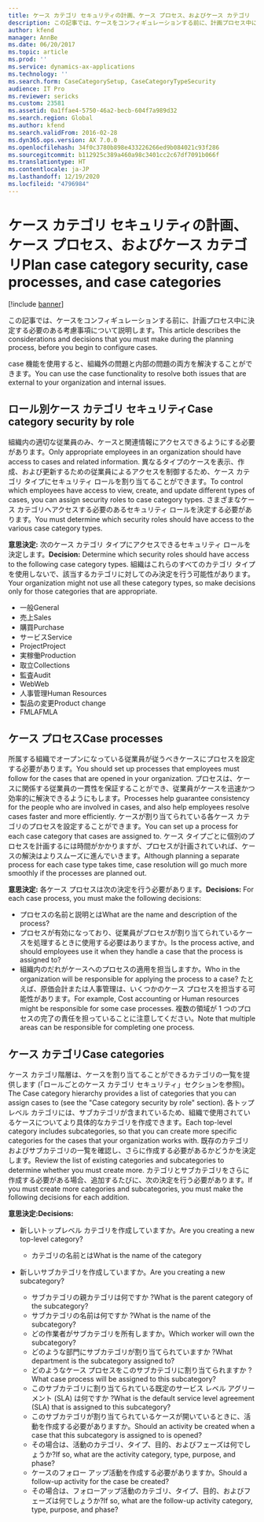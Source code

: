 ```yaml
---
title: ケース カテゴリ セキュリティの計画、ケース プロセス、およびケース カテゴリ
description: この記事では、ケースをコンフィギュレーションする前に、計画プロセス中に決定する必要のある考慮事項について説明します。
author: kfend
manager: AnnBe
ms.date: 06/20/2017
ms.topic: article
ms.prod: ''
ms.service: dynamics-ax-applications
ms.technology: ''
ms.search.form: CaseCategorySetup, CaseCategoryTypeSecurity
audience: IT Pro
ms.reviewer: sericks
ms.custom: 23581
ms.assetid: 0a1ffae4-5750-46a2-becb-604f7a989d32
ms.search.region: Global
ms.author: kfend
ms.search.validFrom: 2016-02-28
ms.dyn365.ops.version: AX 7.0.0
ms.openlocfilehash: 34f0c3780b898e433226266ed9b084021c93f286
ms.sourcegitcommit: b112925c389a460a98c3401cc2c67df7091b066f
ms.translationtype: HT
ms.contentlocale: ja-JP
ms.lasthandoff: 12/19/2020
ms.locfileid: "4796984"
---
```

# <a name="plan-case-category-security-case-processes-and-case-categories"></a><span data-ttu-id="03d01-103">ケース カテゴリ セキュリティの計画、ケース プロセス、およびケース カテゴリ</span><span class="sxs-lookup"><span data-stu-id="03d01-103">Plan case category security, case processes, and case categories</span></span>

[!include [banner](../includes/banner.md)]

<span data-ttu-id="03d01-104">この記事では、ケースをコンフィギュレーションする前に、計画プロセス中に決定する必要のある考慮事項について説明します。</span><span class="sxs-lookup"><span data-stu-id="03d01-104">This article describes the considerations and decisions that you must make during the planning process, before you begin to configure cases.</span></span>

<span data-ttu-id="03d01-105">case 機能を使用すると、組織外の問題と内部の問題の両方を解決することができます。</span><span class="sxs-lookup"><span data-stu-id="03d01-105">You can use the case functionality to resolve both issues that are external to your organization and internal issues.</span></span>

## <a name="case-category-security-by-role"></a><span data-ttu-id="03d01-106">ロール別ケース カテゴリ セキュリティ</span><span class="sxs-lookup"><span data-stu-id="03d01-106">Case category security by role</span></span>

<span data-ttu-id="03d01-107">組織内の適切な従業員のみ、ケースと関連情報にアクセスできるようにする必要があります。</span><span class="sxs-lookup"><span data-stu-id="03d01-107">Only appropriate employees in an organization should have access to cases and related information.</span></span> <span data-ttu-id="03d01-108">異なるタイプのケースを表示、作成、および更新するための従業員によるアクセスを制御するため、ケース カテゴリ タイプにセキュリティ ロールを割り当てることができます。</span><span class="sxs-lookup"><span data-stu-id="03d01-108">To control which employees have access to view, create, and update different types of cases, you can assign security roles to case category types.</span></span> <span data-ttu-id="03d01-109">さまざまなケース カテゴリへアクセスする必要のあるセキュリティ ロールを決定する必要があります。</span><span class="sxs-lookup"><span data-stu-id="03d01-109">You must determine which security roles should have access to the various case category types.</span></span>

<span data-ttu-id="03d01-110">**意思決定:** 次のケース カテゴリ タイプにアクセスできるセキュリティ ロールを決定します。</span><span class="sxs-lookup"><span data-stu-id="03d01-110">**Decision:** Determine which security roles should have access to the following case category types.</span></span> <span data-ttu-id="03d01-111">組織はこれらのすべてのカテゴリ タイプを使用しないで、該当するカテゴリに対してのみ決定を行う可能性があります。</span><span class="sxs-lookup"><span data-stu-id="03d01-111">Your organization might not use all these category types, so make decisions only for those categories that are appropriate.</span></span>

- <span data-ttu-id="03d01-112">一般</span><span class="sxs-lookup"><span data-stu-id="03d01-112">General</span></span>
- <span data-ttu-id="03d01-113">売上</span><span class="sxs-lookup"><span data-stu-id="03d01-113">Sales</span></span>
- <span data-ttu-id="03d01-114">購買</span><span class="sxs-lookup"><span data-stu-id="03d01-114">Purchase</span></span>
- <span data-ttu-id="03d01-115">サービス</span><span class="sxs-lookup"><span data-stu-id="03d01-115">Service</span></span>
- <span data-ttu-id="03d01-116">Project</span><span class="sxs-lookup"><span data-stu-id="03d01-116">Project</span></span>
- <span data-ttu-id="03d01-117">実稼働</span><span class="sxs-lookup"><span data-stu-id="03d01-117">Production</span></span>
- <span data-ttu-id="03d01-118">取立</span><span class="sxs-lookup"><span data-stu-id="03d01-118">Collections</span></span>
- <span data-ttu-id="03d01-119">監査</span><span class="sxs-lookup"><span data-stu-id="03d01-119">Audit</span></span>
- <span data-ttu-id="03d01-120">Web</span><span class="sxs-lookup"><span data-stu-id="03d01-120">Web</span></span>
- <span data-ttu-id="03d01-121">人事管理</span><span class="sxs-lookup"><span data-stu-id="03d01-121">Human Resources</span></span>
- <span data-ttu-id="03d01-122">製品の変更</span><span class="sxs-lookup"><span data-stu-id="03d01-122">Product change</span></span>
- <span data-ttu-id="03d01-123">FMLA</span><span class="sxs-lookup"><span data-stu-id="03d01-123">FMLA</span></span>

## <a name="case-processes"></a><span data-ttu-id="03d01-124">ケース プロセス</span><span class="sxs-lookup"><span data-stu-id="03d01-124">Case processes</span></span>

<span data-ttu-id="03d01-125">所属する組織でオープンになっている従業員が従うべきケースにプロセスを設定する必要があります。</span><span class="sxs-lookup"><span data-stu-id="03d01-125">You should set up processes that employees must follow for the cases that are opened in your organization.</span></span> <span data-ttu-id="03d01-126">プロセスは、ケースに関係する従業員の一貫性を保証することができ、従業員がケースを迅速かつ効率的に解決できるようにもします。</span><span class="sxs-lookup"><span data-stu-id="03d01-126">Processes help guarantee consistency for the people who are involved in cases, and also help employees resolve cases faster and more efficiently.</span></span> <span data-ttu-id="03d01-127">ケースが割り当てられている各ケース カテゴリのプロセスを設定することができます。</span><span class="sxs-lookup"><span data-stu-id="03d01-127">You can set up a process for each case category that cases are assigned to.</span></span> <span data-ttu-id="03d01-128">ケース タイプごとに個別のプロセスを計画するには時間がかかりますが、プロセスが計画されていれば、ケースの解決はよりスムーズに進んでいきます。</span><span class="sxs-lookup"><span data-stu-id="03d01-128">Although planning a separate process for each case type takes time, case resolution will go much more smoothly if the processes are planned out.</span></span>

<span data-ttu-id="03d01-129">**意思決定:** 各ケース プロセスは次の決定を行う必要があります。</span><span class="sxs-lookup"><span data-stu-id="03d01-129">**Decisions:** For each case process, you must make the following decisions:</span></span>

- <span data-ttu-id="03d01-130">プロセスの名前と説明とは</span><span class="sxs-lookup"><span data-stu-id="03d01-130">What are the name and description of the process?</span></span>
- <span data-ttu-id="03d01-131">プロセスが有効になっており、従業員がプロセスが割り当てられているケースを処理するときに使用する必要はありますか。</span><span class="sxs-lookup"><span data-stu-id="03d01-131">Is the process active, and should employees use it when they handle a case that the process is assigned to?</span></span>
- <span data-ttu-id="03d01-132">組織内のだれがケースへのプロセスの適用を担当しますか。</span><span class="sxs-lookup"><span data-stu-id="03d01-132">Who in the organization will be responsible for applying the process to a case?</span></span> <span data-ttu-id="03d01-133">たとえば、原価会計または人事管理は、いくつかのケース プロセスを担当する可能性があります。</span><span class="sxs-lookup"><span data-stu-id="03d01-133">For example, Cost accounting or Human resources might be responsible for some case processes.</span></span> <span data-ttu-id="03d01-134">複数の領域が 1 つのプロセスの完了の責任を担っていることに注意してください。</span><span class="sxs-lookup"><span data-stu-id="03d01-134">Note that multiple areas can be responsible for completing one process.</span></span>

## <a name="case-categories"></a><span data-ttu-id="03d01-135">ケース カテゴリ</span><span class="sxs-lookup"><span data-stu-id="03d01-135">Case categories</span></span>

<span data-ttu-id="03d01-136">ケース カテゴリ階層は、ケースを割り当てることができるカテゴリの一覧を提供します (「ロールごとのケース カテゴリ セキュリティ」セクションを参照)。</span><span class="sxs-lookup"><span data-stu-id="03d01-136">The Case category hierarchy provides a list of categories that you can assign cases to (see the "Case category security by role" section).</span></span> <span data-ttu-id="03d01-137">各トップレベル カテゴリには、サブカテゴリが含まれているため、組織で使用されているケースについてより具体的なカテゴリを作成できます。</span><span class="sxs-lookup"><span data-stu-id="03d01-137">Each top-level category includes subcategories, so that you can create more specific categories for the cases that your organization works with.</span></span> <span data-ttu-id="03d01-138">既存のカテゴリおよびサブカテゴリの一覧を確認し、さらに作成する必要があるかどうかを決定します。</span><span class="sxs-lookup"><span data-stu-id="03d01-138">Review the list of existing categories and subcategories to determine whether you must create more.</span></span> <span data-ttu-id="03d01-139">カテゴリとサブカテゴリをさらに作成する必要がある場合、追加するたびに、次の決定を行う必要があります。</span><span class="sxs-lookup"><span data-stu-id="03d01-139">If you must create more categories and subcategories, you must make the following decisions for each addition.</span></span>

<span data-ttu-id="03d01-140">**意思決定:**</span><span class="sxs-lookup"><span data-stu-id="03d01-140">**Decisions:**</span></span>

- <span data-ttu-id="03d01-141">新しいトップレベル カテゴリを作成していますか。</span><span class="sxs-lookup"><span data-stu-id="03d01-141">Are you creating a new top-level category?</span></span>

    - <span data-ttu-id="03d01-142">カテゴリの名前とは</span><span class="sxs-lookup"><span data-stu-id="03d01-142">What is the name of the category</span></span>

- <span data-ttu-id="03d01-143">新しいサブカテゴリを作成していますか。</span><span class="sxs-lookup"><span data-stu-id="03d01-143">Are you creating a new subcategory?</span></span>

    - <span data-ttu-id="03d01-144">サブカテゴリの親カテゴリは何ですか ?</span><span class="sxs-lookup"><span data-stu-id="03d01-144">What is the parent category of the subcategory?</span></span>
    - <span data-ttu-id="03d01-145">サブカテゴリの名前は何ですか ?</span><span class="sxs-lookup"><span data-stu-id="03d01-145">What is the name of the subcategory?</span></span>
    - <span data-ttu-id="03d01-146">どの作業者がサブカテゴリを所有しますか。</span><span class="sxs-lookup"><span data-stu-id="03d01-146">Which worker will own the subcategory?</span></span>
    - <span data-ttu-id="03d01-147">どのような部門にサブカテゴリが割り当てられていますか ?</span><span class="sxs-lookup"><span data-stu-id="03d01-147">What department is the subcategory assigned to?</span></span>
    - <span data-ttu-id="03d01-148">どのようなケース プロセスをこのサブカテゴリに割り当てられますか ?</span><span class="sxs-lookup"><span data-stu-id="03d01-148">What case process will be assigned to this subcategory?</span></span>
    - <span data-ttu-id="03d01-149">このサブカテゴリに割り当てられている既定のサービス レベル アグリーメント (SLA) は何ですか ?</span><span class="sxs-lookup"><span data-stu-id="03d01-149">What is the default service level agreement (SLA) that is assigned to this subcategory?</span></span>
    - <span data-ttu-id="03d01-150">このサブカテゴリが割り当てられているケースが開いているときに、活動を作成する必要がありますか。</span><span class="sxs-lookup"><span data-stu-id="03d01-150">Should an activity be created when a case that this subcategory is assigned to is opened?</span></span>
    - <span data-ttu-id="03d01-151">その場合は、活動のカテゴリ、タイプ、目的、およびフェーズは何でしょうか?</span><span class="sxs-lookup"><span data-stu-id="03d01-151">If so, what are the activity category, type, purpose, and phase?</span></span>
    - <span data-ttu-id="03d01-152">ケースのフォロー アップ活動を作成する必要がありますか。</span><span class="sxs-lookup"><span data-stu-id="03d01-152">Should a follow-up activity for the case be created?</span></span>
    - <span data-ttu-id="03d01-153">その場合は、フォローアップ活動のカテゴリ、タイプ、目的、およびフェーズは何でしょうか?</span><span class="sxs-lookup"><span data-stu-id="03d01-153">If so, what are the follow-up activity category, type, purpose, and phase?</span></span>
